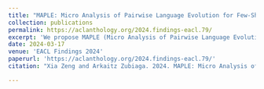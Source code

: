 ```yaml
---
title: "MAPLE: Micro Analysis of Pairwise Language Evolution for Few-Shot Claim Verification"
collection: publications
permalink: https://aclanthology.org/2024.findings-eacl.79/
excerpt: 'We propose MAPLE (Micro Analysis of Pairwise Language Evolution), a pioneering approach that explores the alignment between a claim and its evidence with a small seq2seq model and a novel semantic measure. '
date: 2024-03-17
venue: 'EACL Findings 2024'
paperurl: 'https://aclanthology.org/2024.findings-eacl.79/'
citation: "Xia Zeng and Arkaitz Zubiaga. 2024. MAPLE: Micro Analysis of Pairwise Language Evolution for Few-Shot Claim Verification. In Findings of the Association for Computational Linguistics: EACL 2024, pages 1177–1196, St. Julian’s, Malta. Association for Computational Linguistics."

---
```

